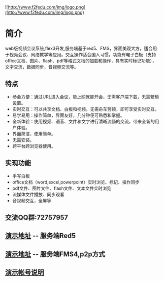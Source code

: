 ![http://www.f2fedu.com/img/logo.png](http://www.f2fedu.com/img/logo.png)

# 简介 #
web版视频会议系统,flex3开发,服务端基于red5、FMS，界面美观大方，适合用于视频会议、网络教学等应用。交互操作适合国人习惯。功能有电子白板（支持office文档、图片、flash、pdf等格式文档的加载和操作，具有实时标记功能），文字交流，数据同步，音视频交流等。
## 特点 ##
  * 参会方便：通过URL进入会议，能上网就能开会，无需客户端下载，无需繁琐设置。
  * 实时交互：可以共享文档、白板和视频。无需舟车劳顿，即可享受实时交互。
  * 易学易用：操作简单，界面友好，几分钟便可熟悉和掌握。
  * 全新体验：使用视频、语音、文件和文字进行清晰流畅的交流，带来全新的用户体验。
  * 界面简洁，使用简单。
  * 无需安装。
  * 跨平台跨浏览器使用。


## 实现功能 ##

  * 手写白板
  * office文档（word,excel,powerpoint）实时浏览、标记、操作同步
  * pdf文件、图片文件、flash文件、文本文件实时浏览
  * 流媒体文件播放、同步观看
  * 音视频交互，全屏等

## 交流QQ群:72757957 ##

## [演示地址](http://demo.f2fedu.com/demo.php) -- 服务端Red5 ##

## [演示地址](http://demo.f2fedu.com/demop2p.php) -- 服务端FMS4,p2p方式 ##

## [演示帐号说明](https://code.google.com/p/f2fedu-web-videoconference/wiki/page1?tm=3) ##
